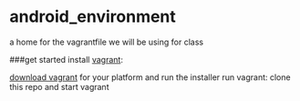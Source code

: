 # android_environment
a home for the vagrantfile we will be using for class

###get started
install [vagrant](https://docs.vagrantup.com/v2/):

[download vagrant](http://www.vagrantup.com/downloads) for your platform and run the installer
run vagrant:
    clone this repo and start vagrant
